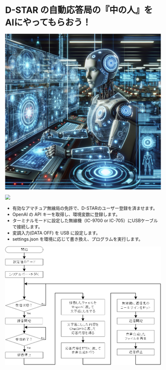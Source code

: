 # D-STAR の自動応答局の『中の人』をAIにやってもらおう！

<img src="https://github.com/7m4mon/dstar_auto_ai_replyer/blob/main/dstar_auto_ai_replyer_image.png" alt="" title="">   

[![](https://img.youtube.com/vi/drTdQaDbe1g/0.jpg)](https://www.youtube.com/watch?v=drTdQaDbe1g)

* 有効なアマチュア無線局の免許で、D-STARのユーザー登録を済ませます。
* OpenAI の API キーを取得し、環境変数に登録します。
* ターミナルモードに設定した無線機（IC-9700 or IC-705）にUSBケーブルで接続します。
* 変調入力(DATA OFF) を USB に設定します。
* settings.json を環境に応じて書き換え、プログラムを実行します。

<img src="https://github.com/7m4mon/dstar_auto_ai_replyer/blob/main/flow_chart.png" alt="" title="">   
